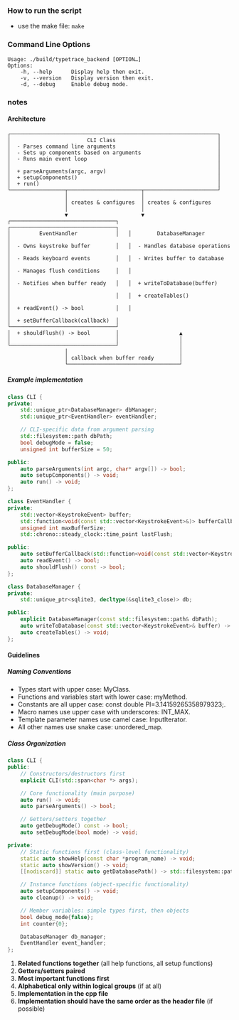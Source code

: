 ### How to run the script

- use the make file: `make`

### Command Line Options

```
Usage: ./build/typetrace_backend [OPTION…]
Options:
	-h, --help      Display help then exit.
	-v, --version   Display version then exit.
	-d, --debug	    Enable debug mode.
```

### notes

#### Architecture

```
┌─────────────────────────────────────────────────────────────────┐
│                        CLI Class                                │
│  - Parses command line arguments                                │
│  - Sets up components based on arguments                        │
│  - Runs main event loop                                         │
│                                                                 │
│  + parseArguments(argc, argv)                                   │
│  + setupComponents()                                            │
│  + run()                                                        │
└─────────────────┬───────────────────────┬───────────────────────┘
                  │                       │
                  │ creates & configures  │ creates & configures
                  │                       │
                  ▼                       ▼
┌─────────────────────────────────┐   ┌─────────────────────────────────┐
│         EventHandler            │   │        DatabaseManager          │
│  - Owns keystroke buffer        │   │  - Handles database operations  │
│  - Reads keyboard events        │   │  - Writes buffer to database    │
│  - Manages flush conditions     │   │                                 │
│  - Notifies when buffer ready   │   │  + writeToDatabase(buffer)      │
│                                 │   │  + createTables()               │
│  + readEvent() -> bool          │   │                                 │
│  + setBufferCallback(callback)  │   └─────────────────────────────────┘
│  + shouldFlush() -> bool        │                   ▲
│                                 │                   │
└─────────────────────────────────┘                   │
                  │                                   │
                  │ callback when buffer ready        │
                  └───────────────────────────────────┘
```

##### Example implementation

```cpp
class CLI {
private:
    std::unique_ptr<DatabaseManager> dbManager;
    std::unique_ptr<EventHandler> eventHandler;

    // CLI-specific data from argument parsing
    std::filesystem::path dbPath;
    bool debugMode = false;
    unsigned int bufferSize = 50;

public:
    auto parseArguments(int argc, char* argv[]) -> bool;
    auto setupComponents() -> void;
    auto run() -> void;
};

class EventHandler {
private:
    std::vector<KeystrokeEvent> buffer;
    std::function<void(const std::vector<KeystrokeEvent>&)> bufferCallback;
    unsigned int maxBufferSize;
    std::chrono::steady_clock::time_point lastFlush;

public:
    auto setBufferCallback(std::function<void(const std::vector<KeystrokeEvent>&)> callback) -> void;
    auto readEvent() -> bool;
    auto shouldFlush() const -> bool;
};

class DatabaseManager {
private:
    std::unique_ptr<sqlite3, decltype(&sqlite3_close)> db;

public:
    explicit DatabaseManager(const std::filesystem::path& dbPath);
    auto writeToDatabase(const std::vector<KeystrokeEvent>& buffer) -> void;
    auto createTables() -> void;
};
```

#### Guidelines

##### Naming Conventions

- Types start with upper case: MyClass.
- Functions and variables start with lower case: myMethod.
- Constants are all upper case: const double PI=3.14159265358979323;.
- Macro names use upper case with underscores: INT_MAX.
- Template parameter names use camel case: InputIterator.
- All other names use snake case: unordered_map.

##### Class Organization

```cpp
class CLI {
public:
    // Constructors/destructors first
    explicit CLI(std::span<char *> args);

    // Core functionality (main purpose)
    auto run() -> void;
    auto parseArguments() -> bool;

    // Getters/setters together
    auto getDebugMode() const -> bool;
    auto setDebugMode(bool mode) -> void;

private:
    // Static functions first (class-level functionality)
    static auto showHelp(const char *program_name) -> void;
    static auto showVersion() -> void;
    [[nodiscard]] static auto getDatabasePath() -> std::filesystem::path;

    // Instance functions (object-specific functionality)
    auto setupComponents() -> void;
    auto cleanup() -> void;

    // Member variables: simple types first, then objects
    bool debug_mode{false};
    int counter{0};

    DatabaseManager db_manager;
    EventHandler event_handler;
};
```

1. **Related functions together** (all help functions, all setup functions)
2. **Getters/setters paired**
3. **Most important functions first**
4. **Alphabetical only within logical groups** (if at all)
5. **Implementation in the cpp file**
6. **Implementation should have the same order as the header file** (if possible)
